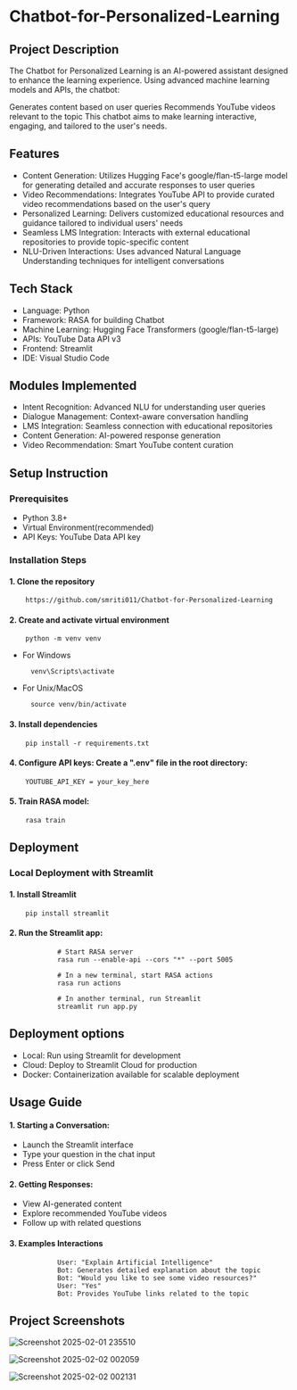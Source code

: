 # Chatbot-for-Personalized-Learning 

## Project Description

The Chatbot for Personalized Learning is an AI-powered assistant designed to enhance the learning experience. Using advanced machine learning models and APIs, the chatbot:

Generates content based on user queries
Recommends YouTube videos relevant to the topic
This chatbot aims to make learning interactive, engaging, and tailored to the user's needs.

## Features 

* Content Generation: Utilizes Hugging Face's google/flan-t5-large model for generating detailed and accurate responses to user queries
* Video Recommendations: Integrates YouTube API to provide curated video recommendations based on the user's query
* Personalized Learning: Delivers customized educational resources and guidance tailored to individual users' needs
* Seamless LMS Integration: Interacts with external educational repositories to provide topic-specific content
* NLU-Driven Interactions: Uses advanced Natural Language Understanding techniques for intelligent conversations

## Tech Stack

* Language: Python
* Framework: RASA for building Chatbot
* Machine Learning: Hugging Face Transformers (google/flan-t5-large)
* APIs: YouTube Data API v3
* Frontend: Streamlit
* IDE: Visual Studio Code

## Modules Implemented

* Intent Recognition: Advanced NLU for understanding user queries
* Dialogue Management: Context-aware conversation handling
* LMS Integration: Seamless connection with educational repositories
* Content Generation: AI-powered response generation
* Video Recommendation: Smart YouTube content curation

## Setup Instruction

### Prerequisites
- Python 3.8+
- Virtual Environment(recommended)
- API Keys: YouTube Data API key


### Installation Steps

#### 1. Clone the repository

        https://github.com/smriti011/Chatbot-for-Personalized-Learning

#### 2. Create and activate virtual environment

        python -m venv venv

* For Windows
  
        venv\Scripts\activate

* For Unix/MacOS
  
        source venv/bin/activate

#### 3. Install dependencies

        pip install -r requirements.txt

#### 4. Configure API keys: Create a ".env" file in the root directory:

        YOUTUBE_API_KEY = your_key_here

#### 5. Train RASA model:

        rasa train


## Deployment

### Local Deployment with Streamlit

#### 1. Install Streamlit

        pip install streamlit
#### 2. Run the Streamlit app:

                # Start RASA server
                rasa run --enable-api --cors "*" --port 5005

                # In a new terminal, start RASA actions
                rasa run actions

                # In another terminal, run Streamlit
                streamlit run app.py



## Deployment options

- Local: Run using Streamlit for development
- Cloud: Deploy to Streamlit Cloud for production
- Docker: Containerization available for scalable deployment

## Usage Guide

#### 1. Starting a Conversation:

* Launch the Streamlit interface
* Type your question in the chat input
* Press Enter or click Send

#### 2. Getting Responses:

* View AI-generated content
* Explore recommended YouTube videos
* Follow up with related questions

#### 3. Examples Interactions

                User: "Explain Artificial Intelligence"
                Bot: Generates detailed explanation about the topic
                Bot: "Would you like to see some video resources?"
                User: "Yes"
                Bot: Provides YouTube links related to the topic
  

## Project Screenshots

 ![Screenshot 2025-02-01 235510](https://github.com/user-attachments/assets/18cc6034-0cfc-4d92-bbab-f8fbf5db1d52)

 ![Screenshot 2025-02-02 002059](https://github.com/user-attachments/assets/d45fbd98-a35a-4afc-975d-cb2f1c3a9437)

 ![Screenshot 2025-02-02 002131](https://github.com/user-attachments/assets/e77ba818-8303-4e73-a327-3d73c49734c9)




